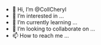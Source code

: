 - 👋 Hi, I’m @CollCheryl
- 👀 I’m interested in ...
- 🌱 I’m currently learning ...
- 💞️ I’m looking to collaborate on ...
- 📫 How to reach me ...

<!---
CollCheryl/CollCheryl is a ✨ special ✨ repository because its `README.md` (this file) appears on your GitHub profile.
You can click the Preview link to take a look at your changes.
--->
